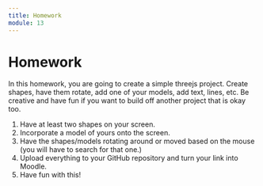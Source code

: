 ```yaml
---
title: Homework
module: 13
---
```


# Homework

In this homework, you are going to create a simple threejs project.  Create shapes, have them rotate, add one of your models, add text, lines, etc.  Be creative and have fun if you want to build off another project that is okay too.

1. Have at least two shapes on your screen.
2. Incorporate a model of yours onto the screen.
3. Have the shapes/models rotating around or moved based on the mouse (you will have to search for that one.)
4. Upload everything to your GitHub repository and turn your link into Moodle.
5. Have fun with this!
